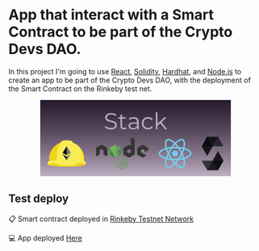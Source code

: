 # App that interact with a Smart Contract to be part of the Crypto Devs DAO.

In this project I'm going to use [React](https://reactjs.org/), [Solidity](https://soliditylang.org/), [Hardhat](https://hardhat.org/), and [Node.js](https://nodejs.org/) to create an app to be part of the Crypto Devs DAO, with the deployment of the Smart Contract on
the Rinkeby test net.



<p align="center"><img src='https://raw.githubusercontent.com/MartinIglesias86/Whitelist-Dapp-SmartContract/master/readmeimg/banner-github.png' width="75%" height="75%" ></p>

## Test deploy
📋 Smart contract deployed in [Rinkeby Testnet Network](https://rinkeby.etherscan.io/address/0x63780334702c167C9383439552e5a24891201807)

💻 App deployed [Here](https://crypto-devs-dao-olive.vercel.app/)
